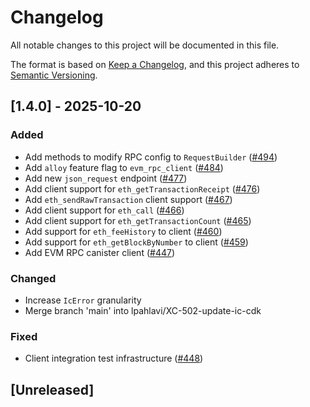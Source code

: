 # Changelog

All notable changes to this project will be documented in this file.

The format is based on [Keep a Changelog](https://keepachangelog.com/en/1.1.0/),
and this project adheres to [Semantic Versioning](https://semver.org/spec/v2.0.0.html).

## [1.4.0] - 2025-10-20

### Added

- Add methods to modify RPC config to `RequestBuilder` ([#494](https://github.com/dfinity/evm-rpc-canister/pull/494))
- Add `alloy` feature flag to `evm_rpc_client` ([#484](https://github.com/dfinity/evm-rpc-canister/pull/484))
- Add new `json_request` endpoint ([#477](https://github.com/dfinity/evm-rpc-canister/pull/477))
- Add client support for `eth_getTransactionReceipt` ([#476](https://github.com/dfinity/evm-rpc-canister/pull/476))
- Add `eth_sendRawTransaction` client support ([#467](https://github.com/dfinity/evm-rpc-canister/pull/467))
- Add client support for `eth_call` ([#466](https://github.com/dfinity/evm-rpc-canister/pull/466))
- Add client support for `eth_getTransactionCount` ([#465](https://github.com/dfinity/evm-rpc-canister/pull/465))
- Add support for `eth_feeHistory` to client ([#460](https://github.com/dfinity/evm-rpc-canister/pull/460))
- Add support for `eth_getBlockByNumber` to client ([#459](https://github.com/dfinity/evm-rpc-canister/pull/459))
- Add EVM RPC canister client ([#447](https://github.com/dfinity/evm-rpc-canister/pull/447))

### Changed

- Increase `IcError` granularity
- Merge branch 'main' into lpahlavi/XC-502-update-ic-cdk

### Fixed

- Client integration test infrastructure ([#448](https://github.com/dfinity/evm-rpc-canister/pull/448))


## [Unreleased]